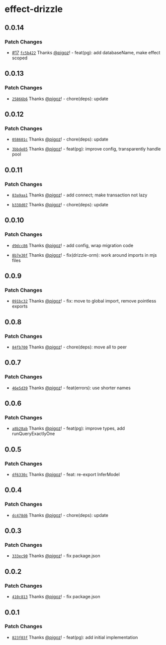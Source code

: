 # effect-drizzle

## 0.0.14

### Patch Changes

- [#17](https://github.com/pigoz/effect-drizzle/pull/17) [`fc5b422`](https://github.com/pigoz/effect-drizzle/commit/fc5b42268da0649eadb2e1383ebf7d9c80ab9417) Thanks [@pigoz](https://github.com/pigoz)! - feat(pg): add databaseName, make effect scoped

## 0.0.13

### Patch Changes

- [`25866b6`](https://github.com/pigoz/effect-drizzle/commit/25866b60ca2b18b97c1dea6cf06962e7a4f94d04) Thanks [@pigoz](https://github.com/pigoz)! - chore(deps): update

## 0.0.12

### Patch Changes

- [`058601c`](https://github.com/pigoz/effect-drizzle/commit/058601c6708d3e0150ad256749e6f9dff106cd52) Thanks [@pigoz](https://github.com/pigoz)! - chore(deps): update

- [`3bbde85`](https://github.com/pigoz/effect-drizzle/commit/3bbde8571a252917864ff303d44f4215f89a309b) Thanks [@pigoz](https://github.com/pigoz)! - feat(pg): improve config, transparently handle pool

## 0.0.11

### Patch Changes

- [`83a9aa1`](https://github.com/pigoz/effect-drizzle/commit/83a9aa17a1da6f0311d961fa002cebc5dd493b84) Thanks [@pigoz](https://github.com/pigoz)! - add connect; make transaction not lazy

- [`b338d07`](https://github.com/pigoz/effect-drizzle/commit/b338d07629e6bf7652db91b9ca4edfdba4daa6a2) Thanks [@pigoz](https://github.com/pigoz)! - chore(deps): update

## 0.0.10

### Patch Changes

- [`d9dcc86`](https://github.com/pigoz/effect-drizzle/commit/d9dcc862a852db4aeb0a73b94b6f3a40c89a6264) Thanks [@pigoz](https://github.com/pigoz)! - add config, wrap migration code

- [`8b7e30f`](https://github.com/pigoz/effect-drizzle/commit/8b7e30fcd8a24d7d31d7aed75c81b024c95d9465) Thanks [@pigoz](https://github.com/pigoz)! - fix(drizzle-orm): work around imports in mjs files

## 0.0.9

### Patch Changes

- [`091bc32`](https://github.com/pigoz/effect-drizzle/commit/091bc32fdeff9ab14d918c47f0d0776f3f56c303) Thanks [@pigoz](https://github.com/pigoz)! - fix: move to global import, remove pointless exports

## 0.0.8

### Patch Changes

- [`84fb700`](https://github.com/pigoz/effect-drizzle/commit/84fb7000f09356a57c56f6a7ad2121835273f7fe) Thanks [@pigoz](https://github.com/pigoz)! - chore(deps): move all to peer

## 0.0.7

### Patch Changes

- [`46e5d39`](https://github.com/pigoz/effect-drizzle/commit/46e5d39e63011ec8e13b820954bd9e70ef3632f4) Thanks [@pigoz](https://github.com/pigoz)! - feat(errors): use shorter names

## 0.0.6

### Patch Changes

- [`a8b28ab`](https://github.com/pigoz/effect-drizzle/commit/a8b28ab8467ba8ef5d3dfece48ce56c7742e7d30) Thanks [@pigoz](https://github.com/pigoz)! - feat(pg): improve types, add runQueryExactlyOne

## 0.0.5

### Patch Changes

- [`df6330c`](https://github.com/pigoz/effect-drizzle/commit/df6330cb843dad70e49aa55ee1824dfa7257fe81) Thanks [@pigoz](https://github.com/pigoz)! - feat: re-export InferModel

## 0.0.4

### Patch Changes

- [`dc478d6`](https://github.com/pigoz/effect-drizzle/commit/dc478d69b0714d7816fae4c3e10d8a370aa24d74) Thanks [@pigoz](https://github.com/pigoz)! - chore(deps): update

## 0.0.3

### Patch Changes

- [`333ec90`](https://github.com/pigoz/effect-drizzle/commit/333ec90f83e2bae051c94891fc86e0725d3d5a9f) Thanks [@pigoz](https://github.com/pigoz)! - fix package.json

## 0.0.2

### Patch Changes

- [`410c813`](https://github.com/pigoz/effect-drizzle/commit/410c813006d7d6d9e295c3199a77f63d68b165f1) Thanks [@pigoz](https://github.com/pigoz)! - fix package.json

## 0.0.1

### Patch Changes

- [`823f03f`](https://github.com/pigoz/effect-drizzle/commit/823f03f3431df88baedb9e58bebe0745044de287) Thanks [@pigoz](https://github.com/pigoz)! - feat(pg): add initial implementation
